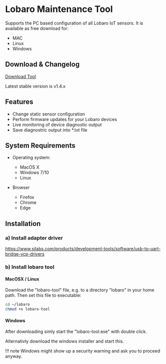 # Lobaro Maintenance Tool

Supports the PC based configuration of all Lobaro IoT sensors. It is available as free download for:

* MAC
* Linux
* Windows

## Download & Changelog

[Download Tool](https://files.lobaro.com/index.php/s/jJULuRooWzLnYO9)

Latest stable version is v1.4.x

## Features

* Change static sensor configuration
* Perform firmware updates for your Lobaro devices
* Live monitoring of device diagnostic output
* Save diagnostric output into *.txt file

## System Requirements

* Operating system:
    * MacOS X
    * Windows 7/10
    * Linux
    
* Browser
    * Firefox
    * Chrome
    * Edge
       
    
## Installation

### a) Install adapter driver
https://www.silabs.com/products/development-tools/software/usb-to-uart-bridge-vcp-drivers

### b) Install lobaro tool

#### MacOSX / Linux
Download the "lobaro-tool" file, e.g. to a directory "lobaro" in your home path. Then set this file to executable:
```Bash
cd ~/lobaro
chmod +x lobaro-tool
```
#### Windows
After downloading simly start the "lobaro-tool.exe" with double click. 

Alternativly download the windows installer and start this.

!!! note
    Windows might show up a security warning and ask you to proceed anyway.


